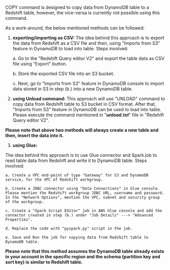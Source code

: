 COPY command is designed to copy data from DynamoDB table to a Redshift table, however, the vice-versa is currently not possible using this command.

As a work-around, the below mentioned methods can be followed:

1. <b>exporting/importing as CSV:</b>
The idea behind this approach is to export the data from Redshift as a CSV file and then, using "Imports from S3" feature in DynamoDB to load into table. Steps involved:

    a. Go to the "Redshift Query editor V2" and export the table data as CSV file using "Export" button.

    b. Store the exported CSV file into an S3 bucket.

    c. Next, go to "Imports from S3" feature in DynamoDB console to import data stored in S3 in step (b.) into a new DynamoDB table.

2. <b>using Unload command:</b>
This approach will use "UNLOAD" command to copy data from Redshift table to S3 bucket in CSV format. After that, "Imports from S3" feature in DynamoDB can be used to load into table. Please execute the command mentioned in "<b><i>unload.txt</i></b>" file in "Redshift Query editor V2".

<b>Please note that above two methods will always create a new table and then, insert the data into it.</b>

3. <b>using Glue:</b>

The idea behind this approach is to use Glue connector and Spark job to read table data from Redshift and write it to DynamoDB table. Steps involved:

    a. Create a VPC end-point of type "Gateway" for S3 and DynamoDB service, for the VPC of Redshift workgroup.
    
    b. Create a JDBC connector using "Data Connections" in Glue console. Please mention the Redshift workgroup JDBC URL, username and password. In the "Network Options", mention the VPC, subnet and security group of the workgroup.
    
    c. Create a "Spark Script Editor" job in AWS Glue console and add the connector created in step (b.) under "Job Details" ---> "Advanced Properties".
    
    d. Replace the code with "pyspark.py" script in the job.

    e. Save and Run the job for copying data from Redshift table to DynamoDB table.

<b>Please note that this method assumes the DynamoDB table already exists in your account in the specific region and the schema (partition key and sort key) is similar to Redshift table.</b>

